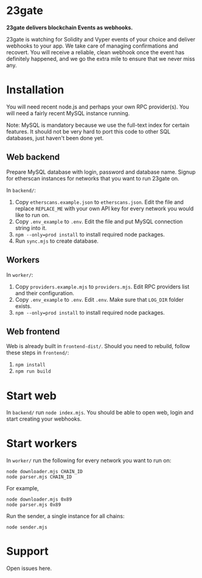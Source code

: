 # 23gate

**23gate delivers blockchain Events as webhooks.**

23gate is watching for Solidity and Vyper events of your choice and deliver webhooks to your app. We take care of managing confirmations and recovert. You will receive a reliable, clean webhook once the event has definitely happened, and we go the extra mile to ensure that we never miss any.

# Installation

You will need recent node.js and perhaps your own RPC provider(s). You will need a fairly recent MySQL instance running.

Note: MySQL is mandatory because we use the full-text index for certain features. It should not be very hard to port this code to other SQL databases, just haven't been done yet.

## Web backend

Prepare MySQL database with login, password and database name. Signup for etherscan instances for networks that you want to run 23gate on.

In `backend/`:

1. Copy `etherscans.example.json` to `etherscans.json`. Edit the file and replace `REPLACE_ME` with your own API key for every network you would like to run on.
2. Copy `.env_example` to `.env`. Edit the file and put MySQL connection string into it.
3. `npm --only=prod install` to install required node packages.
4. Run `sync.mjs` to create database.


## Workers

In `worker/`:

1. Copy `providers.example.mjs` to `providers.mjs`. Edit RPC providers list and their configuration.
2. Copy `.env_example` to `.env`. Edit `.env`. Make sure that `LOG_DIR` folder exists.
3. `npm --only=prod install` to install required node packages.


## Web frontend

Web is already built in `frontend-dist/`. Should you need to rebuild, follow these steps in `frontend/`:

1. `npm install`
2. `npm run build`


# Start web

In `backend/` run `node index.mjs`. You should be able to open web, login and start creating your webhooks.


# Start workers

In `worker/` run the following for every network you want to run on:

```
node downloader.mjs CHAIN_ID
node parser.mjs CHAIN_ID
```

For example,

```
node downloader.mjs 0x89
node parser.mjs 0x89
```

Run the sender, a single instance for all chains:

```
node sender.mjs
```

# Support

Open issues here.